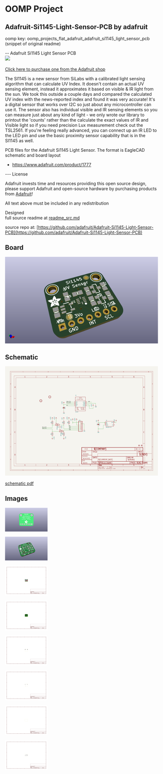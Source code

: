 # OOMP Project  
## Adafruit-Si1145-Light-Sensor-PCB  by adafruit  
  
oomp key: oomp_projects_flat_adafruit_adafruit_si1145_light_sensor_pcb  
(snippet of original readme)  
  
-- Adafruit Si1145 Light Sensor PCB  
<a href="http://www.adafruit.com/products/1777"><img src="assets/image.jpg?raw=true" width="500px"><br/>  
Click here to purchase one from the Adafruit shop</a>  
  
The SI1145 is a new sensor from SiLabs with a calibrated light sensing algorithm that can calculate UV Index. It doesn't contain an actual UV sensing element, instead it approximates it based on visible & IR light from the sun. We took this outside a couple days and compared the calculated UV index with the news-reported index and found it was very accurate! It's a digital sensor that works over I2C so just about any microcontroller can use it. The sensor also has individual visible and IR sensing elements so you can measure just about any kind of light - we only wrote our library to printout the 'counts' rather than the calculate the exact values of IR and Visible light so if you need precision Lux measurement check out the TSL2561. If you're feeling really advanced, you can connect up an IR LED to the LED pin and use the basic proximity sensor capability that is in the SI1145 as well.  
  
PCB files for the Adafruit Si1145 Light Sensor. The format is EagleCAD schematic and board layout  
- https://www.adafruit.com/product/1777  
  
--- License  
  
Adafruit invests time and resources providing this open source design, please support Adafruit and open-source hardware by purchasing products from [Adafruit](https://www.adafruit.com)!  
  
All text above must be included in any redistribution  
  
Designed   
  full source readme at [readme_src.md](readme_src.md)  
  
source repo at: [https://github.com/adafruit/Adafruit-Si1145-Light-Sensor-PCB](https://github.com/adafruit/Adafruit-Si1145-Light-Sensor-PCB)  
## Board  
  
[![working_3d.png](working_3d_600.png)](working_3d.png)  
## Schematic  
  
[![working_schematic.png](working_schematic_600.png)](working_schematic.png)  
  
[schematic pdf](working_schematic.pdf)  
## Images  
  
[![working_3D_bottom.png](working_3D_bottom_140.png)](working_3D_bottom.png)  
  
[![working_3D_top.png](working_3D_top_140.png)](working_3D_top.png)  
  
[![working_assembly_page_01.png](working_assembly_page_01_140.png)](working_assembly_page_01.png)  
  
[![working_assembly_page_02.png](working_assembly_page_02_140.png)](working_assembly_page_02.png)  
  
[![working_assembly_page_03.png](working_assembly_page_03_140.png)](working_assembly_page_03.png)  
  
[![working_assembly_page_04.png](working_assembly_page_04_140.png)](working_assembly_page_04.png)  
  
[![working_assembly_page_05.png](working_assembly_page_05_140.png)](working_assembly_page_05.png)  
  
[![working_assembly_page_06.png](working_assembly_page_06_140.png)](working_assembly_page_06.png)  
